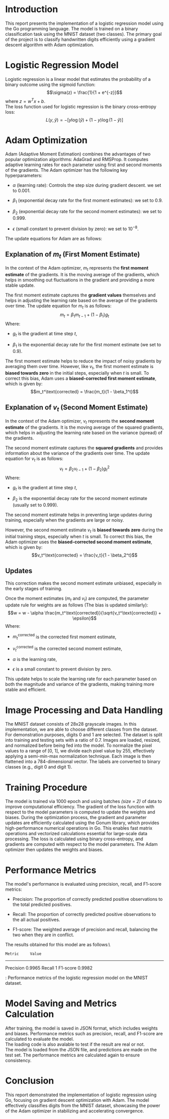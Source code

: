 # Introduction

This report presents the implementation of a logistic regression model
using the Go programming language. The model is trained on a binary
classification task using the MNIST dataset (two classes). The primary
goal of the project is to classify handwritten digits efficiently using
a gradient descent algorithm with Adam optimization.

# Logistic Regression Model

Logistic regression is a linear model that estimates the probability of
a binary outcome using the sigmoid function:
$$\sigma(z) = \frac{1}{1 + e^{-z}}$$ where $z = w^T x + b$.\
The loss function used for logistic regression is the binary
cross-entropy loss:
$$L(y, \hat{y}) = -[y \log(\hat{y}) + (1 - y) \log(1 - \hat{y})]$$

# Adam Optimization

Adam (Adaptive Moment Estimation) combines the advantages of two popular
optimization algorithms: AdaGrad and RMSProp. It computes adaptive
learning rates for each parameter using first and second moments of the
gradients. The Adam optimizer has the following key hyperparameters:

-   $\alpha$ (learning rate): Controls the step size during gradient
    descent. we set to 0.001.

-   $\beta_1$ (exponential decay rate for the first moment estimates):
    we set to 0.9.

-   $\beta_2$ (exponential decay rate for the second moment estimates):
    we set to 0.999.

-   $\epsilon$ (small constant to prevent division by zero): we set to
    $10^{-8}$.

The update equations for Adam are as follows:

## Explanation of $m_t$ (First Moment Estimate)

In the context of the Adam optimizer, $m_t$ represents the **first
moment estimate** of the gradients. It is the moving average of the
gradients, which helps in smoothing out fluctuations in the gradient and
providing a more stable update.

The first moment estimate captures the **gradient values** themselves
and helps in adjusting the learning rate based on the average of the
gradients over time. The update equation for $m_t$ is as follows:
$$m_t = \beta_1 m_{t-1} + (1 - \beta_1) g_t$$ Where:

-   $g_t$ is the gradient at time step $t$,

-   $\beta_1$ is the exponential decay rate for the first moment
    estimate (we set to 0.9).

The first moment estimate helps to reduce the impact of noisy gradients
by averaging them over time. However, like $v_t$, the first moment
estimate is **biased towards zero** in the initial steps, especially
when $t$ is small. To correct this bias, Adam uses a **biased-corrected
first moment estimate**, which is given by:
$$m_t^\text{corrected} = \frac{m_t}{1 - \beta_1^t}$$

## Explanation of $v_t$ (Second Moment Estimate)

In the context of the Adam optimizer, $v_t$ represents the **second
moment estimate** of the gradients. It is the moving average of the
squared gradients, which helps in adjusting the learning rate based on
the variance (spread) of the gradients.

The second moment estimate captures the **squared gradients** and
provides information about the variance of the gradients over time. The
update equation for $v_t$ is as follows:
$$v_t = \beta_2 v_{t-1} + (1 - \beta_2) g_t^2$$ Where:

-   $g_t$ is the gradient at time step $t$,

-   $\beta_2$ is the exponential decay rate for the second moment
    estimate (usually set to 0.999).

The second moment estimate helps in preventing large updates during
training, especially when the gradients are large or noisy.

However, the second moment estimate $v_t$ is **biased towards zero**
during the initial training steps, especially when $t$ is small. To
correct this bias, the Adam optimizer uses the **biased-corrected second
moment estimate**, which is given by:
$$v_t^\text{corrected} = \frac{v_t}{1 - \beta_2^t}$$

## Updates

This correction makes the second moment estimate unbiased, especially in
the early stages of training.

Once the moment estimates ($m_t$ and $v_t$) are computed, the parameter
update rule for weights are as follows (The bias is updated similarly):
$$w = w - \alpha \frac{m_t^\text{corrected}}{\sqrt{v_t^\text{corrected}} + \epsilon}$$
Where:

-   $m_t^\text{corrected}$ is the corrected first moment estimate,

-   $v_t^\text{corrected}$ is the corrected second moment estimate,

-   $\alpha$ is the learning rate,

-   $\epsilon$ is a small constant to prevent division by zero.

This update helps to scale the learning rate for each parameter based on
both the magnitude and variance of the gradients, making training more
stable and efficient.

# Image Processing and Data Handling

The MNIST dataset consists of 28x28 grayscale images. In this
implementation, we are able to choose different classes from the
dataset. For demonstration purposes, digits 0 and 1 are selected. The
dataset is split into training and testing sets with a ratio of 0.7.
Images are loaded, resized, and normalized before being fed into the
model. To normalize the pixel values to a range of \[0, 1\], we divide
each pixel value by 255, effectively applying a semi-min-max
normalization technique. Each image is then flattened into a
784-dimensional vector. The labels are converted to binary classes
(e.g., digit 0 and digit 1).

# Training Procedure

The model is trained via 1000 epoch and using batches *(size = 2)* of
data to improve computational efficiency. The gradient of the loss
function with respect to the model parameters is computed to update the
weights and biases. During the optimization process, the gradient and
parameter updates are efficiently calculated using the Gonum library,
which provides high-performance numerical operations in Go. This enables
fast matrix operations and vectorized calculations essential for
large-scale data processing. The loss is calculated using binary
cross-entropy, and gradients are computed with respect to the model
parameters. The Adam optimizer then updates the weights and biases.

# Performance Metrics

The model's performance is evaluated using precision, recall, and
F1-score metrics:

-   Precision: The proportion of correctly predicted positive
    observations to the total predicted positives.

-   Recall: The proportion of correctly predicted positive observations
    to the all actual positives.

-   F1-score: The weighted average of precision and recall, balancing
    the two when they are in conflict.

The results obtained for this model are as follows:\

    Metric     Value
  ----------- --------
   Precision   0.9965
    Recall       1
   F1-score    0.9982

  : Performance metrics of the logistic regression model on the MNIST
  dataset.

# Model Saving and Metrics Calculation

After training, the model is saved in JSON format, which includes
weights and biases. Performance metrics such as precision, recall, and
F1-score are calculated to evaluate the model.\
The loading code is also avalable to test if the result are real or
not.\
The model is loaded from the JSON file, and predictions are made on the
test set. The performance metrics are calculated again to ensure
consistency.

# Conclusion

This report demonstrated the implementation of logistic regression using
Go, focusing on gradient descent optimization with Adam. The model
effectively classifies digits from the MNIST dataset, showcasing the
power of the Adam optimizer in stabilizing and accelerating convergence.
